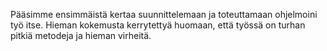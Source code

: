 Pääsimme ensimmäistä kertaa suunnittelemaan ja toteuttamaan ohjelmoini työ itse. Hieman kokemusta kerrytettyä huomaan, että työssä on turhan pitkiä metodeja ja hieman virheitä. 
